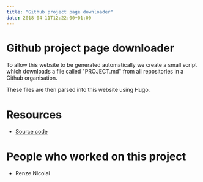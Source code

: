 ```yaml
---
title: "Github project page downloader"
date: 2018-04-11T12:22:00+01:00
---
```


# Github project page downloader

To allow this website to be generated automatically we create a small script which
downloads a file called "PROJECT.md" from all repositories in a Github organisation.

<!--more-->

These files are then parsed into this website using Hugo.

# Resources
 - [Source code](https://github.com/tkkrlab/github-project-page-downloader)

# People who worked on this project
 - Renze Nicolai
